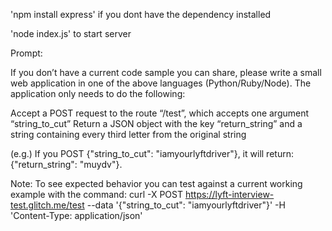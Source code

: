 'npm install express' if you dont have the dependency installed

'node index.js' to start server

Prompt:

If you don’t have a current code sample you can share, please write a small web application in one of the above languages (Python/Ruby/Node). The application only needs to do the following:

Accept a POST request to the route “/test”, which accepts one argument “string_to_cut”
Return a JSON object with the key “return_string” and a string containing every third letter from the original string

(e.g.) If you POST {"string_to_cut": "iamyourlyftdriver"}, it will return: {"return_string": "muydv"}.

Note: To see expected behavior you can test against a current working example with the command: curl -X POST https://lyft-interview-test.glitch.me/test --data '{"string_to_cut": "iamyourlyftdriver"}' -H 'Content-Type: application/json'
